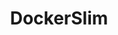 ---
codehost: https://github.com/docker-slim/docker-slim
logohandle: dockerslim
sort: dockerslim
title: DockerSlim
website: https://dockersl.im/
---